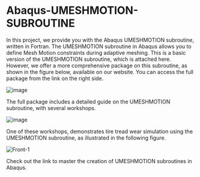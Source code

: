 # Abaqus-UMESHMOTION-SUBROUTINE
In this project, we provide you with the Abaqus UMESHMOTION subroutine, written in Fortran. The UMESHMOTION subroutine in Abaqus allows you to define Mesh Motion constraints during adaptive meshing. This is a basic version of the UMESHMOTION subroutine, which is attached here. However, we offer a more comprehensive package on this subroutine, as shown in the figure below, available on our website. You can access the full package from the link on the right side.

![image](https://github.com/user-attachments/assets/17c7fddf-329a-4787-a498-ff69a8e03bcd)

The full package includes a detailed guide on the UMESHMOTION subroutine, with several workshops.

![image](https://github.com/user-attachments/assets/fa1b1a98-106d-4bec-a82a-7a10350d6ffa)

One of these workshops, demonstrates tire tread wear simulation using the UMESHMOTION subroutine, as illustrated in the following figure.

![Front-1](https://github.com/user-attachments/assets/64531a4d-e967-4207-b7df-d9d74bae9b47)

Check out the link to master the creation of UMESHMOTION subroutines in Abaqus.
